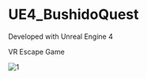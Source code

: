# UE4_BushidoQuest

Developed with Unreal Engine 4

VR Escape Game

![1](https://github.com/user-attachments/assets/a84acb31-aa51-4655-99dd-f78b7928a515)
